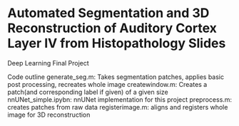 # Automated Segmentation and 3D Reconstruction of Auditory Cortex Layer IV from Histopathology Slides 
Deep Learning Final Project

Code outline 
generate_seg.m: Takes segmentation patches, applies basic post processing, recreates whole image 
createwindow.m: Creates a patch(and corresponding label if given) of a given size
nnUNet_simple.ipybn: nnUNet implementation for this project
preprocess.m: creates patches from raw data 
registerimage.m: aligns and registers whole image for 3D reconstruction 
